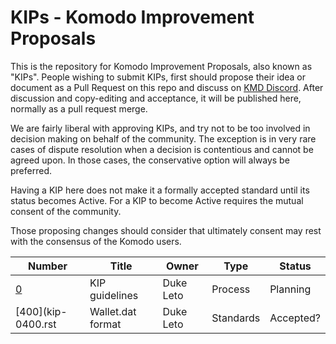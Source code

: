 # KIPs - Komodo Improvement Proposals

This is the repository for Komodo Improvement Proposals, also known as "KIPs". People wishing to submit KIPs, first should propose their idea or document as a Pull Request on this repo and discuss on [KMD Discord](https://discord.gg/5bkDJvy ). After discussion and copy-editing and acceptance, it will be published here, normally as a pull request merge. 

We are fairly liberal with approving KIPs, and try not to be too involved in decision making on behalf of the community. The exception is in very rare cases of dispute resolution when a decision is contentious and cannot be agreed upon. In those cases, the conservative option will always be preferred.

Having a KIP here does not make it a formally accepted standard until its status becomes Active. For a KIP to become Active requires the mutual consent of the community.

Those proposing changes should consider that ultimately consent may rest with the consensus of the Komodo users.

Number            | Title                                      | Owner                                 | Type          | Status        
----------------- | ------------------------------------------ | ------------------------------------- | ------------- | --------
[0](kip-0000.md)  | KIP guidelines                  | Duke Leto                             | Process       | Planning      |
[400](kip-0400.rst  | Wallet.dat format                  | Duke Leto                             | Standards       | Accepted?      |



